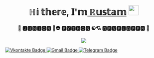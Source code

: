 <h1 align="center">ℍ𝕚 𝕥𝕙𝕖𝕣𝕖, 𝕀'𝕞<a href="http://rgazizulin174.ga/" target="_blank"> ℝ𝕦𝕤𝕥𝕒𝕞</a> 
<img src="https://github.com/blackcater/blackcater/raw/main/images/Hi.gif" height="32"/></h1>
<h3 align="center">🐣 🅹🆄🅽🅸🅾🆁 🎯👽 🅿🆈🆃🅷🅾🅽 ☯💘 🅳🅴🆅🅴🅻🅾🅿🅴🆁 🐣</h3>
<p align="center">
  <img align="middle" src="https://camo.githubusercontent.com/05b32d51e4a2b9f8b2319c8adfd3cab65379b5d98e2b32ce7f9ff0b19556fa48/68747470733a2f2f692e696d6775722e636f6d2f324a5a6b6d74482e676966">
  <div id="badges">
   <a href="your-youtube-URL">
    <img src="https://img.shields.io/badge/Vkontakte-blue?style=for-the-badge&logo=VK&logoColor=white" alt="Vkontakte Badge"/>
  </a>
  <a href="your-youtube-URL">
    <img src="https://img.shields.io/badge/Gmail-red?style=for-the-badge&logo=Gmail&logoColor=white" alt="Gmail Badge"/>
  </a>
  <a href="your-twitter-URL">
    <img src="https://img.shields.io/badge/Telegram-blue?style=for-the-badge&logo=Telegram&logoColor=white" alt="Telegram Badge"/>
  </a>
</div>
  
  </p>
  
